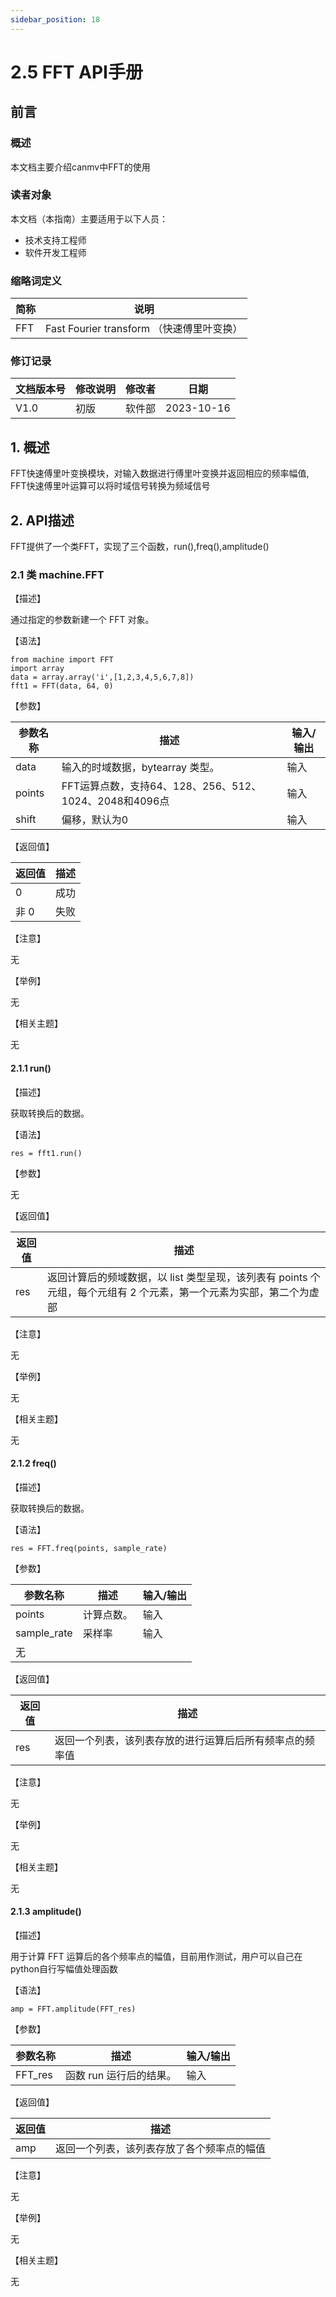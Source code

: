```yaml
---
sidebar_position: 18
---
```

# 2.5 FFT API手册

## 前言

### 概述

本文档主要介绍canmv中FFT的使用

### 读者对象

本文档（本指南）主要适用于以下人员：

- 技术支持工程师
- 软件开发工程师

### 缩略词定义

| 简称 | 说明                                      |
| ---- | ----------------------------------------- |
| FFT  | Fast Fourier transform （快速傅里叶变换） |

### 修订记录

| 文档版本号 | 修改说明 | 修改者 | 日期       |
| ---------- | -------- | ------ | ---------- |
| V1.0       | 初版     | 软件部 | 2023-10-16 |

## 1. 概述

FFT快速傅里叶变换模块，对输入数据进行傅里叶变换并返回相应的频率幅值, FFT快速傅里叶运算可以将时域信号转换为频域信号

## 2. API描述

FFT提供了一个类FFT，实现了三个函数，run(),freq(),amplitude()

### 2.1 类 machine.FFT

【描述】

通过指定的参数新建一个 FFT 对象。

【语法】

```
from machine import FFT
import array
data = array.array('i',[1,2,3,4,5,6,7,8])
fft1 = FFT(data, 64, 0)
```



【参数】

| 参数名称 | 描述                                                   | 输入/输出 |
| -------- | ------------------------------------------------------ | --------- |
| data     | 输入的时域数据，bytearray 类型。                       | 输入      |
| points   | FFT运算点数，支持64、128、256、512、1024、2048和4096点 | 输入      |
| shift    | 偏移，默认为0                                          | 输入      |

【返回值】

| 返回值 | 描述 |
| ------ | ---- |
| 0      | 成功 |
| 非 0   | 失败 |

【注意】

无

【举例】

无

【相关主题】

无

#### 2.1.1 run()

【描述】

获取转换后的数据。

【语法】

```
res = fft1.run()
```



【参数】

无

【返回值】

| 返回值 | 描述                                                         |
| ------ | ------------------------------------------------------------ |
| res    | 返回计算后的频域数据，以 list 类型呈现，该列表有 points 个元组，每个元组有 2 个元素，第一个元素为实部，第二个为虚部 |

【注意】

无

【举例】

无

【相关主题】

无

#### 2.1.2 freq()

【描述】

获取转换后的数据。

【语法】

```
res = FFT.freq(points, sample_rate)
```



【参数】

| 参数名称    | 描述       | 输入/输出 |
| ----------- | ---------- | --------- |
| points      | 计算点数。 | 输入      |
| sample_rate | 采样率     | 输入      |
| 无          |            |           |

【返回值】

| 返回值 | 描述                                                     |
| ------ | -------------------------------------------------------- |
| res    | 返回一个列表，该列表存放的进行运算后后所有频率点的频率值 |

【注意】

无

【举例】

无

【相关主题】

无

#### 2.1.3 amplitude()

【描述】

用于计算 FFT 运算后的各个频率点的幅值，目前用作测试，用户可以自己在python自行写幅值处理函数

【语法】

```
amp = FFT.amplitude(FFT_res)
```



【参数】

| 参数名称 | 描述                    | 输入/输出 |
| -------- | ----------------------- | --------- |
| FFT_res  | 函数 run 运行后的结果。 | 输入      |

【返回值】

| 返回值 | 描述                                       |
| ------ | ------------------------------------------ |
| amp    | 返回一个列表，该列表存放了各个频率点的幅值 |

【注意】

无

【举例】

无

【相关主题】

无
